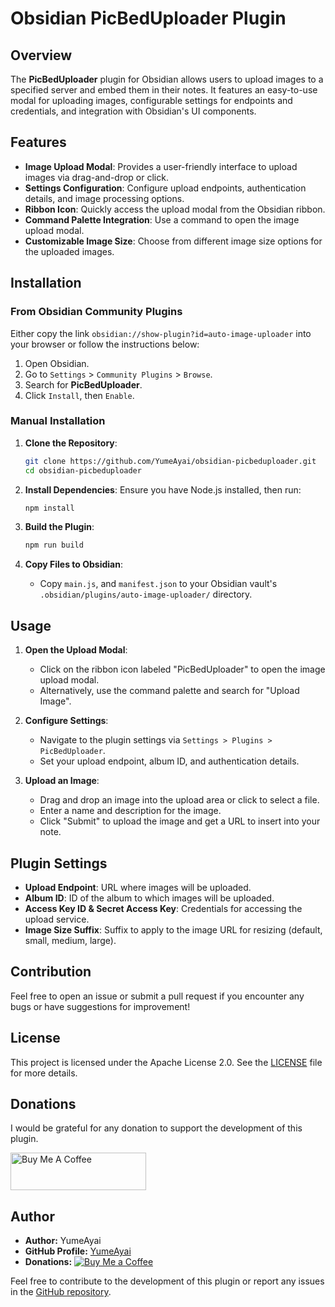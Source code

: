# Obsidian PicBedUploader Plugin

## Overview

The **PicBedUploader** plugin for Obsidian allows users to upload images to a specified server and embed them in their notes. It features an easy-to-use modal for uploading images, configurable settings for endpoints and credentials, and integration with Obsidian's UI components.

## Features

- **Image Upload Modal**: Provides a user-friendly interface to upload images via drag-and-drop or click.
- **Settings Configuration**: Configure upload endpoints, authentication details, and image processing options.
- **Ribbon Icon**: Quickly access the upload modal from the Obsidian ribbon.
- **Command Palette Integration**: Use a command to open the image upload modal.
- **Customizable Image Size**: Choose from different image size options for the uploaded images.

## Installation

### From Obsidian Community Plugins

Either copy the link `obsidian://show-plugin?id=auto-image-uploader` into your browser or follow the instructions below:

1. Open Obsidian.
2. Go to `Settings` > `Community Plugins` > `Browse`.
3. Search for **PicBedUploader**.
4. Click `Install`, then `Enable`.


### Manual Installation

1. **Clone the Repository**:
   ```bash
   git clone https://github.com/YumeAyai/obsidian-picbeduploader.git
   cd obsidian-picbeduploader
   ```

2. **Install Dependencies**:
   Ensure you have Node.js installed, then run:
   ```bash
   npm install
   ```

3. **Build the Plugin**:
   ```bash
   npm run build
   ```

4. **Copy Files to Obsidian**:
   - Copy `main.js`, and `manifest.json` to your Obsidian vault's `.obsidian/plugins/auto-image-uploader/` directory.

## Usage

1. **Open the Upload Modal**:
   - Click on the ribbon icon labeled "PicBedUploader" to open the image upload modal.
   - Alternatively, use the command palette and search for "Upload Image".

2. **Configure Settings**:
   - Navigate to the plugin settings via `Settings > Plugins > PicBedUploader`.
   - Set your upload endpoint, album ID, and authentication details.

3. **Upload an Image**:
   - Drag and drop an image into the upload area or click to select a file.
   - Enter a name and description for the image.
   - Click "Submit" to upload the image and get a URL to insert into your note.

## Plugin Settings

- **Upload Endpoint**: URL where images will be uploaded.
- **Album ID**: ID of the album to which images will be uploaded.
- **Access Key ID & Secret Access Key**: Credentials for accessing the upload service.
- **Image Size Suffix**: Suffix to apply to the image URL for resizing (default, small, medium, large).

## Contribution

Feel free to open an issue or submit a pull request if you encounter any bugs or have suggestions for improvement!

## License

This project is licensed under the Apache License 2.0. See the [LICENSE](LICENSE) file for more details.

## Donations

I would be grateful for any donation to support the development of this plugin.

[<img src="https://cdn.buymeacoffee.com/buttons/v2/default-yellow.png" alt="Buy Me A Coffee" style="height: 60px !important;width: 217px !important;" >](https://www.buymeacoffee.com/yumeayai)

## Author
- **Author:** YumeAyai
- **GitHub Profile:** [YumeAyai](https://github.com/YumeAyai)
- **Donations:** [![Buy Me a Coffee](https://img.shields.io/badge/Donate-Buy%20Me%20a%20Coffee-orange)](https://buymeacoffee.com/yumeayai)

Feel free to contribute to the development of this plugin or report any issues in the [GitHub repository](https://github.com/YumeAyai/obsidian-picbeduploader/issues).